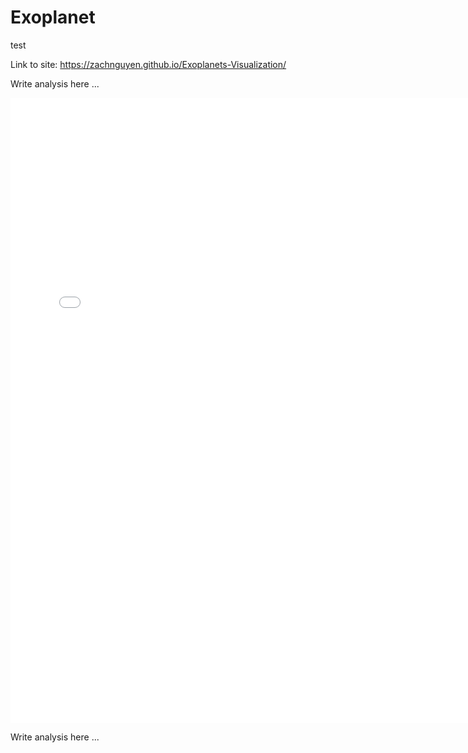 # Exoplanet
test

Link to site: https://zachnguyen.github.io/Exoplanets-Visualization/


Write analysis here ...

<iframe src="/images/Pair-wise_exoplanet_characteristic.html" sandbox="allow-same-origin allow-scripts" width="150%" height="1000" scrolling="no" seamless="seamless" frameborder="0"> </iframe>

Write analysis here ...
